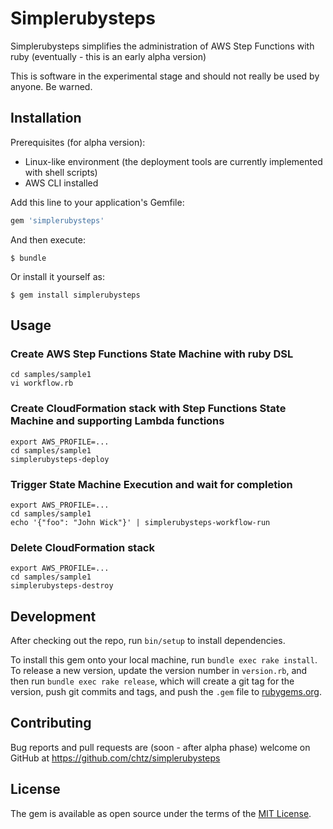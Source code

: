 # Simplerubysteps

Simplerubysteps simplifies the administration of AWS Step Functions with ruby (eventually - this is an early alpha version)

This is software in the experimental stage and should not really be used by anyone. Be warned.

## Installation

Prerequisites (for alpha version):
* Linux-like environment (the deployment tools are currently implemented with shell scripts)
* AWS CLI installed

Add this line to your application's Gemfile:

```ruby
gem 'simplerubysteps'
```

And then execute:

    $ bundle

Or install it yourself as:

    $ gem install simplerubysteps

## Usage

### Create AWS Step Functions State Machine with ruby DSL

```
cd samples/sample1
vi workflow.rb
```

### Create CloudFormation stack with Step Functions State Machine and supporting Lambda functions

```
export AWS_PROFILE=...
cd samples/sample1
simplerubysteps-deploy
```

### Trigger State Machine Execution and wait for completion

```
export AWS_PROFILE=...          
cd samples/sample1
echo '{"foo": "John Wick"}' | simplerubysteps-workflow-run
```

### Delete CloudFormation stack

```
export AWS_PROFILE=...
cd samples/sample1
simplerubysteps-destroy
```

## Development

After checking out the repo, run `bin/setup` to install dependencies. 

To install this gem onto your local machine, run `bundle exec rake install`. To release a new version, update the version number in `version.rb`, and then run `bundle exec rake release`, which will create a git tag for the version, push git commits and tags, and push the `.gem` file to [rubygems.org](https://rubygems.org).

## Contributing

Bug reports and pull requests are (soon - after alpha phase) welcome on GitHub at https://github.com/chtz/simplerubysteps

## License

The gem is available as open source under the terms of the [MIT License](https://opensource.org/licenses/MIT).
